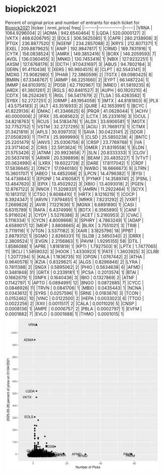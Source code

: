 # biopick2021
Percent of original price and number of entrants for each ticket for [Biopick2021](https://twitter.com/hashtag/Biopick2021)
|ticker |   nrml_price| freq|
|:------|------------:|----:|
|VRNA   | 1064.9296004|    2|
|ADMA   |  942.6540464|    1|
|LQDA   |  520.0000127|    2|
|VKTX   |  468.6206795|    2|
|EOLS   |  306.5625085|    1|
|CAPR   |  280.2138908|    3|
|PTGX   |  236.8877520|    1|
|NGENF  |  234.2857088|    2|
|KRYS   |  212.8071371|    1|
|EXEL   |  209.8879625|    1|
|ANIP   |  192.9847817|    1|
|CRMD   |  169.7831916|    1|
|CYTK   |  156.0838524|    1|
|AMRX   |  149.3852416|    1|
|BCRX   |  146.2059593|    7|
|AVDL   |  136.0360455|    3|
|MNKD   |  130.7453416|    1|
|NBIX   |  127.9232251|    1|
|AXSM   |  127.6768176|    3|
|DCTH   |   97.0431697|    3|
|ABUS   |   94.7802184|    3|
|GERN   |   91.4110438|    1|
|XERS   |   90.9604515|    8|
|CLPT   |   82.5543141|    3|
|MDXG   |   73.9082980|    1|
|PHAR   |   72.3860599|    2|
|TGTX   |   69.0980425|    8|
|BMRN   |   67.3348767|    1|
|ARMP   |   66.2251660|    2|
|EYPT   |   66.1487224|    1|
|IMMP   |   64.6103915|    2|
|PDSB   |   62.7192967|   13|
|MREO   |   61.5819235|    8|
|ARDX   |   61.3601261|    2|
|RGLS   |   60.8461527|    3|
|AUPH   |   60.1920210|    4|
|CDTX   |   58.2524261|    1|
|RIGL   |   56.5417879|    2|
|TLSA   |   55.4263562|    1|
|SYBX   |   52.2727251|    2|
|ORMP   |   49.1954058|    1|
|IMTX   |   44.8181803|    6|
|PLX    |   43.5754183|    2|
|ALT    |   43.3516933|    2|
|QURE   |   42.1653991|    1|
|BCYC   |   41.8229136|    4|
|DMAC   |   41.3346625|    6|
|PRQR   |   41.0628044|    1|
|ACHV   |   40.0000006|    2|
|IFRX   |   35.4085623|    2|
|LCTX   |   35.2331619|    3|
|OCUL   |   34.8218763|    1|
|RCUS   |   34.5183478|    1|
|ALDX   |   33.6906581|    1|
|MGTX   |   32.7752752|    1|
|VSTM   |   32.2727295|    3|
|ACIU   |   31.7669173|    1|
|CTMX   |   31.3421819|    3|
|APLS   |   30.9397313|    1|
|SAVA   |   30.0423141|    2|
|SDGR   |   27.0508293|    1|
|THTX   |   25.9999990|    1|
|CLSD   |   25.5850238|    4|
|BNTC   |   25.2201479|    5|
|ANVS   |   25.0306756|    8|
|CRSP   |   23.7769768|    1|
|IVA    |   23.3171404|    2|
|CRIS   |   22.5913624|   11|
|OMER   |   21.8319558|    1|
|ELDN   |   21.5753426|    2|
|ATNM   |   20.9923658|    7|
|SLN    |   20.8333333|    1|
|CLOV   |   20.5637419|    1|
|ARWR   |   20.5398898|    8|
|BEAM   |   20.4835227|    1|
|VTVT   |   20.0624990|    4|
|LXRX   |   19.6022728|    2|
|DARE   |   17.8117042|    1|
|CRDF   |   17.5836645|    2|
|ONCY   |   17.0940180|    1|
|NWBO   |   16.6666673|    9|
|LTRN   |   15.3601707|    1|
|ABEO   |   14.4852068|    2|
|LPCN   |   14.4796382|    1|
|BYSI   |   14.4736843|    1|
|EPGNF  |   14.4160587|    1|
|PYNKF  |   14.3589741|    2|
|PSNL   |   13.4847620|    3|
|EPIX   |   13.4502922|    3|
|XBIO   |   13.4093018|    2|
|PGEN   |   12.8767122|    3|
|NNOX   |   11.3298331|    1|
|AMRN   |   11.2922464|    1|
|SCYX   |   10.1813112|    1|
|CTSO   |    9.8088410|    1|
|HRTX   |    9.1216219|    1|
|COCP   |    8.3924347|    1|
|ARVN   |    7.9794851|    1|
|MRKR   |    7.8231292|    2|
|VXRT   |    7.2669828|    2|
|AVIR   |    7.1221636|    1|
|MGNX   |    6.6891890|    1|
|CASI   |    6.6315789|    1|
|RAFA   |    6.4374999|    1|
|BDTX   |    6.3565890|    1|
|CANF   |    5.9116024|    2|
|CYDY   |    5.5276386|    3|
|ACET   |    5.2160953|    2|
|CVAC   |    5.1116334|    1|
|CYCN   |    4.8009868|    3|
|SPHRY  |    4.7863249|    1|
|ADAP   |    4.6589017|   12|
|MEIP   |    3.8808665|    4|
|BLRX   |    3.7551021|    3|
|TRIB   |    3.7119116|    1|
|VTGN   |    3.5371182|    3|
|XAIR   |    3.1825796|   18|
|PPBT   |    2.8879312|    1|
|SGMO   |    2.8266331|   11|
|SLDB   |    2.5850340|    2|
|DRRX   |    2.3809524|    1|
|EVGN   |    2.2156863|    1|
|PAVM   |    1.9295155|   58|
|DTIL   |    1.8586088|    1|
|APRE   |    1.8181819|    1|
|KPTI   |    1.7927503|    9|
|LPTX   |    1.7477065|   11|
|BCLI   |    1.5859032|    3|
|HOOK   |    1.4330923|    1|
|FATE   |    1.3603925|    3|
|CLRB   |    1.2077294|    5|
|KALA   |    1.1836735|   10|
|OPGN   |    1.0767442|    2|
|ATHA   |    0.9640578|    1|
|KZIA   |    0.8329621|    4|
|ALGS   |    0.8296846|    2|
|LYRA   |    0.7811388|    2|
|SNGX   |    0.5895062|    2|
|PHIO   |    0.5634638|    6|
|AFMD   |    0.3481848|   31|
|GRTX   |    0.2339181|    1|
|PCSA   |    0.2013574|    1|
|BTAI   |    0.1662679|    1|
|GNPX   |    0.1640436|    3|
|IBIO   |    0.1327869|    2|
|ATNF   |    0.1142797|    1|
|APTO   |    0.0894991|   12|
|BNGO   |    0.0872685|    7|
|CYCC   |    0.0846926|   11|
|TRVN   |    0.0841706|    1|
|MBIO   |    0.0435443|    1|
|NCNA   |    0.0343612|    1|
|SYRS   |    0.0257596|    1|
|SRNE   |    0.0183876|    3|
|TCON   |    0.0152462|   10|
|VINC   |    0.0122500|    2|
|HEPA   |    0.0033023|    6|
|TTOO   |    0.0022256|    2|
|XXII   |    0.0011517|    2|
|CALA   |    0.0011029|    5|
|CNSP   |    0.0008136|    1|
|AMPE   |    0.0006757|    2|
|PBLA   |    0.0002797|    1|
|EVFM   |    0.0001882|    7|
|EVLO   |    0.0001688|    1|
|THMO   |    0.0001015|    1|
![retvspicks](biopicks.png?raw=true)
